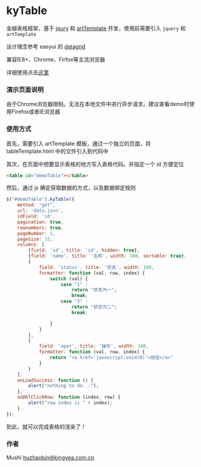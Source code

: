 # kyTable 

金越表格框架，基于 [jqury](https://jquery.com/) 和 [artTemplate](https://github.com/aui/art-template) 开发，使用前需要引入 `jquery` 和 `artTemplate`

设计理念参考 easyui 的 [datagrid](http://www.jeasyui.com/demo/main/index.php?plugin=DataGrid&theme=default&dir=ltr&pitem=&sort=)

兼容IE8+、Chrome、Firfox等主流浏览器

详细使用点击[这里](http://192.168.0.229/kingyea/js-plugin-kytable/wikis/home)

### 演示页面说明

由于Chrome浏览器限制。无法在本地文件中进行异步请求。建议查看demo时使用Firefox或者IE浏览器

### 使用方式

首先，需要引入 artTemplate 模板，通过一个独立的页面，将 tableTemplate.html 中的文件引入到代码中

其次，在页面中想要显示表格的地方写入表格代码。并指定一个 id 方便定位
```html
<table id="demoTable"></table>
```

然后，通过 js 确定获取数据的方式，以及数据绑定规则

```javascript
$("#demoTable").kyTable({
    method: "get",
    url: 'data.json',
    idField: 'id',
    pagination: true,
    rownumbers: true,
    pageNumber: 1,
    pageSize: 15,
    columns: [
        {field: 'id', title: 'id', hidden: true},
        {field: 'name', title: '名称', width: 100, sortable: true},
        {
            field: 'status', title: '状态', width: 100,
            formatter: function (val, row, index) {
                switch (val) {
                    case "1" :
                        return "状态为一";
                        break;
                    case "2" :
                        return "状态为二";
                        break;

                }
            }
        },
        {
            field: 'oper', title: '操作', width: 100,
            formatter: function (val, row, index) {
                return "<a href='javascript:void(0)'>按钮</a>"
            }
        }
    ],
    onLoadSuccess: function () {
        alert("nothing to do...");
    },
    onDblClickRow: function (index, row) {
        alert("row index is " + index);
    }
});
```

到此，就可以完成表格的渲染了！

### 作者
Mushi <huzhaobin@kingyea.com.cn>